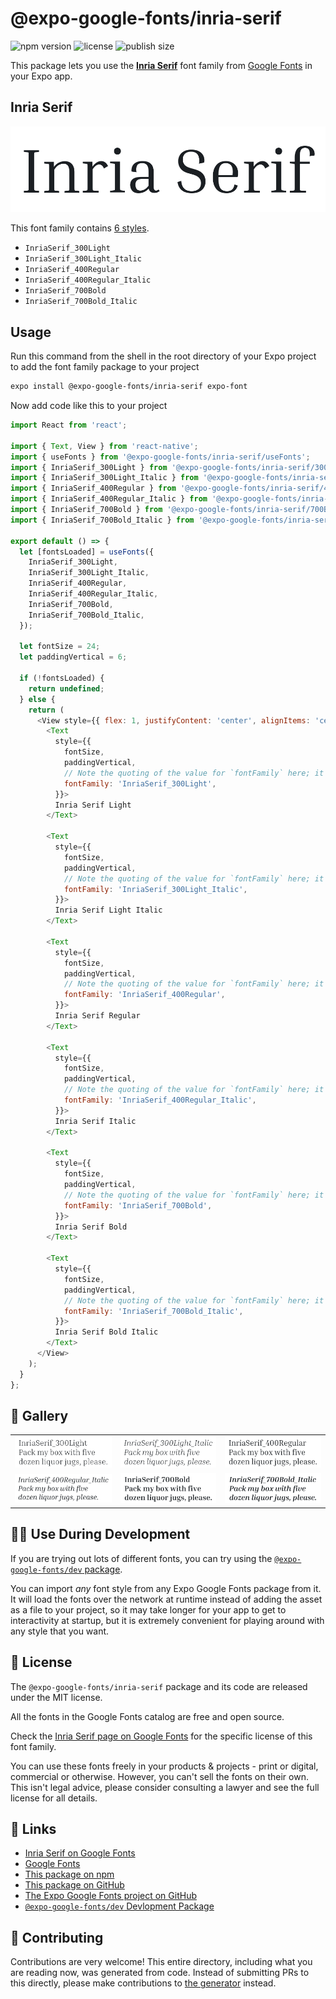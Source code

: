 # @expo-google-fonts/inria-serif

![npm version](https://flat.badgen.net/npm/v/@expo-google-fonts/inria-serif)
![license](https://flat.badgen.net/github/license/expo/google-fonts)
![publish size](https://flat.badgen.net/packagephobia/install/@expo-google-fonts/inria-serif)

This package lets you use the [**Inria Serif**](https://fonts.google.com/specimen/Inria+Serif) font family from [Google Fonts](https://fonts.google.com/) in your Expo app.

## Inria Serif

![Inria Serif](./font-family.png)

This font family contains [6 styles](#-gallery).

- `InriaSerif_300Light`
- `InriaSerif_300Light_Italic`
- `InriaSerif_400Regular`
- `InriaSerif_400Regular_Italic`
- `InriaSerif_700Bold`
- `InriaSerif_700Bold_Italic`

## Usage

Run this command from the shell in the root directory of your Expo project to add the font family package to your project
```sh
expo install @expo-google-fonts/inria-serif expo-font
```

Now add code like this to your project
```js
import React from 'react';

import { Text, View } from 'react-native';
import { useFonts } from '@expo-google-fonts/inria-serif/useFonts';
import { InriaSerif_300Light } from '@expo-google-fonts/inria-serif/300Light';
import { InriaSerif_300Light_Italic } from '@expo-google-fonts/inria-serif/300Light_Italic';
import { InriaSerif_400Regular } from '@expo-google-fonts/inria-serif/400Regular';
import { InriaSerif_400Regular_Italic } from '@expo-google-fonts/inria-serif/400Regular_Italic';
import { InriaSerif_700Bold } from '@expo-google-fonts/inria-serif/700Bold';
import { InriaSerif_700Bold_Italic } from '@expo-google-fonts/inria-serif/700Bold_Italic';

export default () => {
  let [fontsLoaded] = useFonts({
    InriaSerif_300Light,
    InriaSerif_300Light_Italic,
    InriaSerif_400Regular,
    InriaSerif_400Regular_Italic,
    InriaSerif_700Bold,
    InriaSerif_700Bold_Italic,
  });

  let fontSize = 24;
  let paddingVertical = 6;

  if (!fontsLoaded) {
    return undefined;
  } else {
    return (
      <View style={{ flex: 1, justifyContent: 'center', alignItems: 'center' }}>
        <Text
          style={{
            fontSize,
            paddingVertical,
            // Note the quoting of the value for `fontFamily` here; it expects a string!
            fontFamily: 'InriaSerif_300Light',
          }}>
          Inria Serif Light
        </Text>

        <Text
          style={{
            fontSize,
            paddingVertical,
            // Note the quoting of the value for `fontFamily` here; it expects a string!
            fontFamily: 'InriaSerif_300Light_Italic',
          }}>
          Inria Serif Light Italic
        </Text>

        <Text
          style={{
            fontSize,
            paddingVertical,
            // Note the quoting of the value for `fontFamily` here; it expects a string!
            fontFamily: 'InriaSerif_400Regular',
          }}>
          Inria Serif Regular
        </Text>

        <Text
          style={{
            fontSize,
            paddingVertical,
            // Note the quoting of the value for `fontFamily` here; it expects a string!
            fontFamily: 'InriaSerif_400Regular_Italic',
          }}>
          Inria Serif Italic
        </Text>

        <Text
          style={{
            fontSize,
            paddingVertical,
            // Note the quoting of the value for `fontFamily` here; it expects a string!
            fontFamily: 'InriaSerif_700Bold',
          }}>
          Inria Serif Bold
        </Text>

        <Text
          style={{
            fontSize,
            paddingVertical,
            // Note the quoting of the value for `fontFamily` here; it expects a string!
            fontFamily: 'InriaSerif_700Bold_Italic',
          }}>
          Inria Serif Bold Italic
        </Text>
      </View>
    );
  }
};

```

## 🔡 Gallery


||||
|-|-|-|
|![InriaSerif_300Light](./InriaSerif_300Light.ttf.png)|![InriaSerif_300Light_Italic](./InriaSerif_300Light_Italic.ttf.png)|![InriaSerif_400Regular](./InriaSerif_400Regular.ttf.png)||
|![InriaSerif_400Regular_Italic](./InriaSerif_400Regular_Italic.ttf.png)|![InriaSerif_700Bold](./InriaSerif_700Bold.ttf.png)|![InriaSerif_700Bold_Italic](./InriaSerif_700Bold_Italic.ttf.png)||


## 👩‍💻 Use During Development

If you are trying out lots of different fonts, you can try using the [`@expo-google-fonts/dev` package](https://github.com/expo/google-fonts/tree/master/font-packages/dev#readme).

You can import *any* font style from any Expo Google Fonts package from it. It will load the fonts
over the network at runtime instead of adding the asset as a file to your project, so it may take longer
for your app to get to interactivity at startup, but it is extremely convenient
for playing around with any style that you want.

## 📖 License

The `@expo-google-fonts/inria-serif` package and its code are released under the MIT license.

All the fonts in the Google Fonts catalog are free and open source.

Check the [Inria Serif page on Google Fonts](https://fonts.google.com/specimen/Inria+Serif) for the specific license of this font family.

You can use these fonts freely in your products & projects - print or digital, commercial or otherwise. However, you can't sell the fonts on their own. This isn't legal advice, please consider consulting a lawyer and see the full license for all details.

## 🔗 Links

- [Inria Serif on Google Fonts](https://fonts.google.com/specimen/Inria+Serif)
- [Google Fonts](https://fonts.google.com/)
- [This package on npm](https://www.npmjs.com/package/@expo-google-fonts/inria-serif)
- [This package on GitHub](https://github.com/expo/google-fonts/tree/master/font-packages/inria-serif)
- [The Expo Google Fonts project on GitHub](https://github.com/expo/google-fonts)
- [`@expo-google-fonts/dev` Devlopment Package](https://github.com/expo/google-fonts/tree/master/font-packages/dev)

## 🤝 Contributing

Contributions are very welcome! This entire directory, including what you are reading now, was generated from code. Instead of submitting PRs to this directly, please make contributions to [the generator](https://github.com/expo/google-fonts/tree/master/packages/generator) instead.

